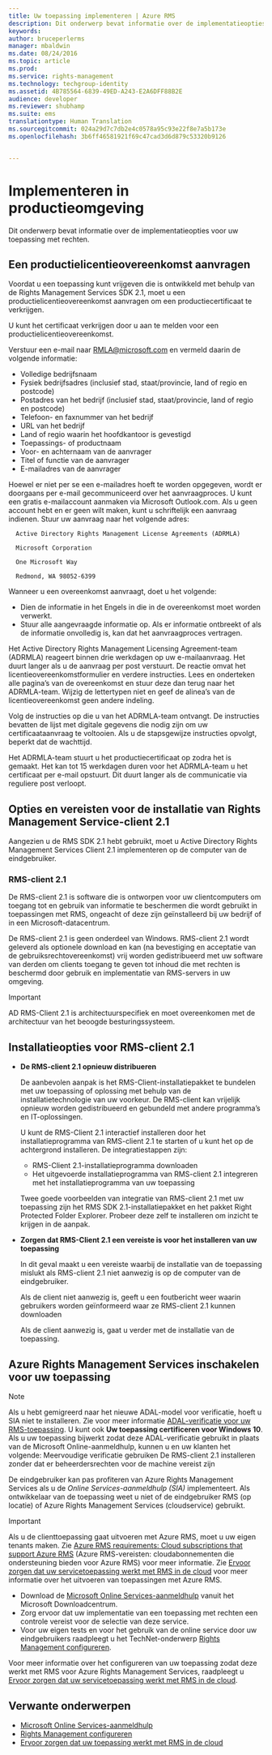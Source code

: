 ```yaml
---
title: Uw toepassing implementeren | Azure RMS
description: Dit onderwerp bevat informatie over de implementatieopties voor uw toepassing met rechten
keywords: 
author: bruceperlerms
manager: mbaldwin
ms.date: 08/24/2016
ms.topic: article
ms.prod: 
ms.service: rights-management
ms.technology: techgroup-identity
ms.assetid: 4B785564-6839-49ED-A243-E2A6DFF88B2E
audience: developer
ms.reviewer: shubhamp
ms.suite: ems
translationtype: Human Translation
ms.sourcegitcommit: 024a29d7c7db2e4c0578a95c93e22f8e7a5b173e
ms.openlocfilehash: 3b6ff46581921f69c47cad3d6d879c53320b9126


---
```


# Implementeren in productieomgeving


Dit onderwerp bevat informatie over de implementatieopties voor uw toepassing met rechten.

## Een productielicentieovereenkomst aanvragen

 Voordat u een toepassing kunt vrijgeven die is ontwikkeld met behulp van de Rights Management Services SDK 2.1, moet u een productielicentieovereenkomst aanvragen om een productiecertificaat te verkrijgen.

U kunt het certificaat verkrijgen door u aan te melden voor een productielicentieovereenkomst.

Verstuur een e-mail naar [RMLA@microsoft.com](mailto:rmla@microsoft.com) en vermeld daarin de volgende informatie:

- Volledige bedrijfsnaam
- Fysiek bedrijfsadres (inclusief stad, staat/provincie, land of regio en postcode)
- Postadres van het bedrijf (inclusief stad, staat/provincie, land of regio en postcode)
- Telefoon- en faxnummer van het bedrijf
- URL van het bedrijf
- Land of regio waarin het hoofdkantoor is gevestigd
- Toepassings- of productnaam
- Voor- en achternaam van de aanvrager
- Titel of functie van de aanvrager
- E-mailadres van de aanvrager

Hoewel er niet per se een e-mailadres hoeft te worden opgegeven, wordt er doorgaans per e-mail gecommuniceerd over het aanvraagproces. U kunt een gratis e-mailaccount aanmaken via Microsoft Outlook.com. Als u geen account hebt en er geen wilt maken, kunt u schriftelijk een aanvraag indienen. Stuur uw aanvraag naar het volgende adres:

      Active Directory Rights Management License Agreements (ADRMLA)

      Microsoft Corporation

      One Microsoft Way

      Redmond, WA 98052-6399

Wanneer u een overeenkomst aanvraagt, doet u het volgende:
- Dien de informatie in het Engels in die in de overeenkomst moet worden verwerkt.
- Stuur alle aangevraagde informatie op. Als er informatie ontbreekt of als de informatie onvolledig is, kan dat het aanvraagproces vertragen.

Het Active Directory Rights Management Licensing Agreement-team (ADRMLA) reageert binnen drie werkdagen op uw e-mailaanvraag. Het duurt langer als u de aanvraag per post verstuurt. De reactie omvat het licentieovereenkomstformulier en verdere instructies. Lees en onderteken alle pagina’s van de overeenkomst en stuur deze dan terug naar het ADRMLA-team. Wijzig de lettertypen niet en geef de alinea’s van de licentieovereenkomst geen andere indeling.

Volg de instructies op die u van het ADRMLA-team ontvangt. De instructies bevatten de lijst met digitale gegevens die nodig zijn om uw certificaataanvraag te voltooien. Als u de stapsgewijze instructies opvolgt, beperkt dat de wachttijd.

Het ADRMLA-team stuurt u het productiecertificaat op zodra het is gemaakt. Het kan tot 15 werkdagen duren voor het ADRMLA-team u het certificaat per e-mail opstuurt. Dit duurt langer als de communicatie via reguliere post verloopt.


## Opties en vereisten voor de installatie van Rights Management Service-client 2.1

Aangezien u de RMS SDK 2.1 hebt gebruikt, moet u Active Directory Rights Management Services Client 2.1 implementeren op de computer van de eindgebruiker.

### RMS-client 2.1

De RMS-client 2.1 is software die is ontworpen voor uw clientcomputers om toegang tot en gebruik van informatie te beschermen die wordt gebruikt in toepassingen met RMS, ongeacht of deze zijn geïnstalleerd bij uw bedrijf of in een Microsoft-datacentrum.

De RMS-client 2.1 is geen onderdeel van Windows. RMS-client 2.1 wordt geleverd als optionele download en kan (na bevestiging en acceptatie van de gebruiksrechtovereenkomst) vrij worden gedistribueerd met uw software van derden om clients toegang te geven tot inhoud die met rechten is beschermd door gebruik en implementatie van RMS-servers in uw omgeving.


> [!IMPORTANT]
> AD RMS-Client 2.1 is architectuurspecifiek en moet overeenkomen met de architectuur van het beoogde besturingssysteem.


## Installatieopties voor RMS-client 2.1

-   **De RMS-client 2.1 opnieuw distribueren**

    De aanbevolen aanpak is het RMS-Client-installatiepakket te bundelen met uw toepassing of oplossing met behulp van de installatietechnologie van uw voorkeur. De RMS-client kan vrijelijk opnieuw worden gedistribueerd en gebundeld met andere programma’s en IT-oplossingen.

    U kunt de RMS-Client 2.1 interactief installeren door het installatieprogramma van RMS-client 2.1 te starten of u kunt het op de achtergrond installeren. De integratiestappen zijn:

    -   RMS-Client 2.1-installatieprogramma downloaden
    -   Het uitgevoerde installatieprogramma van RMS-client 2.1 integreren met het installatieprogramma van uw toepassing

    Twee goede voorbeelden van integratie van RMS-client 2.1 met uw toepassing zijn het RMS SDK 2.1-installatiepakket en het pakket Right Protected Folder Explorer. Probeer deze zelf te installeren om inzicht te krijgen in de aanpak.

-   **Zorgen dat RMS-Client 2.1 een vereiste is voor het installeren van uw toepassing**

    In dit geval maakt u een vereiste waarbij de installatie van de toepassing mislukt als RMS-client 2.1 niet aanwezig is op de computer van de eindgebruiker.

    Als de client niet aanwezig is, geeft u een foutbericht weer waarin gebruikers worden geïnformeerd waar ze RMS-client 2.1 kunnen downloaden

    Als de client aanwezig is, gaat u verder met de installatie van de toepassing.

## Azure Rights Management Services inschakelen voor uw toepassing

> [!NOTE]
> Als u hebt gemigreerd naar het nieuwe ADAL-model voor verificatie, hoeft u SIA niet te installeren. Zie voor meer informatie [ADAL-verificatie voor uw RMS-toepassing](adal-auth.md).
> U kunt ook **Uw toepassing certificeren voor Windows 10**. Als u uw toepassing bijwerkt zodat deze ADAL-verificatie gebruikt in plaats van de Microsoft Online-aanmeldhulp, kunnen u en uw klanten het volgende: Meervoudige verificatie gebruiken De RMS-client 2.1 installeren zonder dat er beheerdersrechten voor de machine vereist zijn


De eindgebruiker kan pas profiteren van Azure Rights Management Services als u de *Online Services-aanmeldhulp (SIA)* implementeert. Als ontwikkelaar van de toepassing weet u niet of de eindgebruiker RMS (op locatie) of Azure Rights Management Services (cloudservice) gebruikt.


> [!IMPORTANT]
> Als u de clienttoepassing gaat uitvoeren met Azure RMS, moet u uw eigen tenants maken. Zie [Azure RMS requirements: Cloud subscriptions that support Azure RMS](../get-started/requirements-subscriptions.md) (Azure RMS-vereisten: cloudabonnementen die ondersteuning bieden voor Azure RMS) voor meer informatie.
> Zie [Ervoor zorgen dat uw servicetoepassing werkt met RMS in de cloud](how-to-use-file-api-with-aadrm-cloud.md) voor meer informatie over het uitvoeren van toepassingen met Azure RMS.

-   Download de [Microsoft Online Services-aanmeldhulp](http://www.microsoft.com/en-us/download/details.aspx?id=28177) vanuit het Microsoft Downloadcentrum.
-   Zorg ervoor dat uw implementatie van een toepassing met rechten een controle vereist voor de selectie van deze service.
-   Voor uw eigen tests en voor het gebruik van de online service door uw eindgebruikers raadpleegt u het TechNet-onderwerp [Rights Management configureren](https://TechNet.Microsoft.Com/en-us/library/jj585002.aspx).

Voor meer informatie over het configureren van uw toepassing zodat deze werkt met RMS voor Azure Rights Management Services, raadpleegt u [Ervoor zorgen dat uw servicetoepassing werkt met RMS in de cloud](how-to-use-file-api-with-aadrm-cloud.md).

## Verwante onderwerpen

* [Microsoft Online Services-aanmeldhulp](http://www.microsoft.com/en-us/download/details.aspx?id=28177)
* [Rights Management configureren](https://TechNet.Microsoft.Com/en-us/library/jj585002.aspx)
* [Ervoor zorgen dat uw toepassing werkt met RMS in de cloud](how-to-use-file-api-with-aadrm-cloud.md)
 

 



<!--HONumber=Aug16_HO4-->


